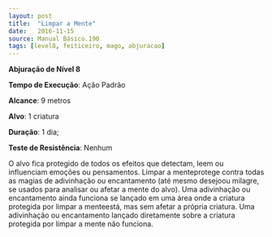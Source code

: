 ```yaml
---
layout: post
title:  "Limpar a Mente"
date:   2016-11-15
source: Manual Básico.190
tags: [level8, feiticeiro, mago, abjuracao]
---
```


**Abjuração de Nível 8**

**Tempo de Execução**: Ação Padrão

**Alcance**: 9 metros

**Alvo**: 1 criatura

**Duração**: 1 dia;

**Teste de Resistência**: Nenhum

O alvo fica protegido de todos os efeitos que detectam, leem ou influenciam emoções ou pensamentos. Limpar a menteprotege contra todas as magias de adivinhação ou encantamento (até mesmo desejoou milagre, se usados para analisar ou afetar a mente do alvo).
Uma adivinhação ou encantamento ainda funciona se lançado em uma área onde a criatura protegida por limpar a menteestá, mas sem afetar a própria criatura. 
Uma adivinhação ou encantamento lançado diretamente sobre a criatura protegida por limpar a mente não funciona.